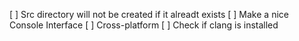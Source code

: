 [ ] Src directory will not be created if it alreadt exists
[ ] Make a nice Console Interface
[ ] Cross-platform
[ ] Check if clang is installed